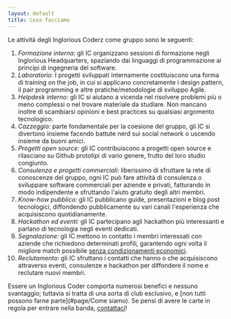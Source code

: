 ```yaml
---
layout: default
title: Cosa facciamo
---
```

Le attività degli Inglorious Coderz come gruppo sono le seguenti:

1. *Formazione interna:* gli IC organizzano sessioni di formazione negli Inglorious Headquarters, spaziando dai linguaggi di programmazione ai principi di ingegneria del software.
2. *Laboratorio:* I progetti sviluppati internamente costituiscono una forma di training on the job, in cui si applicano concretamente i design pattern, il pair programming e altre pratiche/metodologie di sviluppo Agile.
3. *Helpdesk interno:* gli IC si aiutano a vicenda nel risolvere problemi più o meno complessi o nel trovare materiale da studiare. Non mancano inoltre di scambiarsi opinioni e best practices su qualsiasi argomento tecnologico.
4. *Cazzeggio:* parte fondamentale per la coesione del gruppo, gli IC si divertono insieme facendo battute nerd sui social network o uscendo insieme da buoni amici.
5. *Progetti open source:* gli IC contribuiscono a progetti open source e rilasciano su Github prototipi di vario genere, frutto del loro studio congiunto.
6. *Consulenza e progetti commerciali:* liberissimo di sfruttare la rete di conoscenze del gruppo, ogni IC può fare attività di consulenza o sviluppare software commerciali per aziende e privati, fatturando in modo indipendente e sfruttando l'aiuto gratuito degli altri membri.
7. *Know-how pubblico:* gli IC pubblicano guide, presentazioni e blog post tecnologici, diffondendo pubblicamente su vari canali l'esperienza che acquisiscono quotidianamente.
8. *Hackathon ed eventi:* gli IC partecipano agli hackathon più interessanti e parlano di tecnologia negli eventi dedicati.
9. *Segnalazione:* gli IC mettono in contatto i membri interessati con aziende che richiedono determinati profili, garantendo ogni volta il migliore match possibile [senza condizionamenti economici](#page/Perché).
10. *Reclutamento:* gli IC sfruttano i contatti che hanno o che acquisiscono attraverso eventi, consulenze e hackathon per diffondere il nome e reclutare nuovi membri.

Essere un Inglorious Coder comporta numerosi benefici e nessuno svantaggio; tuttavia si tratta di una sorta di club esclusivo, e [non tutti possono farne parte](#page/Come siamo). Se pensi di avere le carte in regola per entrare nella banda, [contattaci](#page/Contattaci)!

